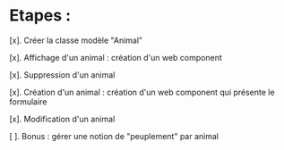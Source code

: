 # Etapes :

[x]. Créer la classe modèle "Animal"

[x]. Affichage d'un animal : création d'un web component

[x]. Suppression d'un animal

[x]. Création d'un animal : création d'un web component qui présente le formulaire

[x]. Modification d'un animal

[ ]. Bonus : gérer une notion de "peuplement" par animal
